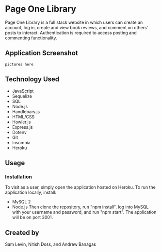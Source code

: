 # Page One Library

Page One Library is a full stack website in which users can create an account, log in, create and view book reviews, and comment on others' posts to interact. Authentication is required to access posting and commenting functionality.

## Application Screenshot
    pictures here

## Technology Used
- JavaScript
- Sequelize
- SQL
- Node.js
- Handlebars.js
- HTML/CSS
- Howler.js
- Express.js
- Dotenv
- Git
- Insomnia
- Heroku

## Usage

### Installation
To visit as a user, simply open the application hosted on Heroku.
To run the application locally, install:
- MySQL 2
- Node.js
Then clone the repository, run "npm install", log into MySQL with your username and password, and run "npm start". The application will be on port 3001.

## Created by
Sam Levin, Nitish Doss, and Andrew Banagas
